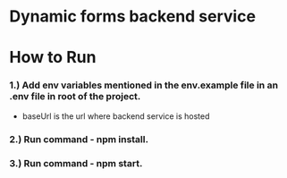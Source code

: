 # Dynamic forms backend service

# How to Run

### 1.) Add env variables mentioned in the env.example file in an .env file in root of the project.
* baseUrl is the url where backend service is hosted 

### 2.) Run command - npm install.

### 3.) Run command - npm start.
